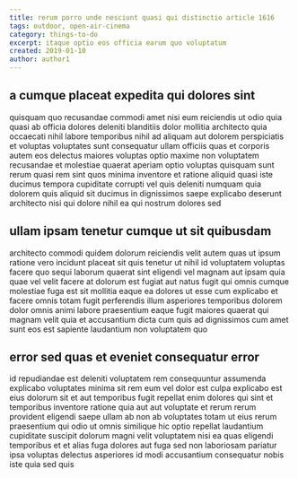 ```yaml
---
title: rerum porro unde nesciunt quasi qui distinctio article 1616
tags: outdoor, open-air-cinema
category: things-to-do
excerpt: itaque optio eos officia earum quo voluptatum
created: 2019-01-10
author: author1
---
```


## a cumque placeat expedita qui dolores sint

quisquam quo recusandae commodi amet nisi eum reiciendis ut odio quia quasi ab officia dolores deleniti blanditiis dolor mollitia architecto quia occaecati nihil labore temporibus nihil ad aliquam aut dolorem perspiciatis et voluptas voluptates sunt consequatur ullam officiis quas et corporis autem eos delectus maiores voluptas optio maxime non voluptatem recusandae et molestiae quaerat aperiam optio voluptas quisquam sunt rerum quasi rem sint quos minima inventore et ratione aliquid quasi iste ducimus tempora cupiditate corrupti vel quis deleniti numquam quia dolorem quis aliquid sit ducimus in dignissimos saepe explicabo deserunt architecto nisi qui dolore nihil ea qui nostrum dolores sed

## ullam ipsam tenetur cumque ut sit quibusdam

architecto commodi quidem dolorum reiciendis velit autem quas ut ipsum ratione vero incidunt placeat sit quis tenetur ut nihil id voluptatem voluptas facere quo sequi laborum quaerat sint eligendi vel magnam aut ipsam quia quae vel velit facere at dolorum est fugiat aut natus fugit qui omnis cumque molestiae fuga est sit mollitia eaque ea dolores ut esse cum explicabo et facere omnis totam fugit perferendis illum asperiores temporibus dolorem dolor omnis animi labore praesentium eaque fugit maiores quaerat qui magnam velit quia et accusantium dicta cum quis ad dignissimos cum amet sunt eos est sapiente laudantium non voluptatem quo

## error sed quas et eveniet consequatur error

id repudiandae est deleniti voluptatem rem consequuntur assumenda explicabo voluptates minima sit rem eum vel dolor est culpa explicabo est eius dolorum sit et aut temporibus fugit repellat enim dolores qui sint et temporibus inventore ratione quia aut aut voluptate et rerum rerum provident eligendi saepe ullam ab non ab voluptates totam ut eius rerum praesentium qui odio ut omnis similique hic optio repellat laudantium cupiditate suscipit dolorum magni velit voluptatem nisi ea quas eligendi temporibus et et alias fuga dolores aut fuga sed non laboriosam pariatur ipsa voluptas delectus asperiores id modi accusantium consequatur nobis iste quia sed quis
